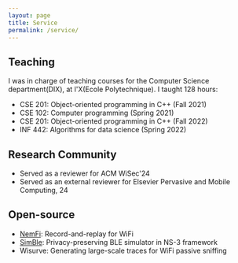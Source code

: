 ```yaml
---
layout: page
title: Service
permalink: /service/
---
```


## Teaching
I was in charge of teaching courses for the Computer Science department(DIX), at l'X(Ecole Polytechnique). I taught 128 hours:

- CSE 201: Object-oriented programming in C++ (Fall 2021)
- CSE 102: Computer programming (Spring 2021)
- CSE 201: Object-oriented programming in C++ (Fall 2022)
- INF 442: Algorithms for data science (Spring 2022)

## Research Community
- Served as a reviewer for ACM WiSec'24
- Served as an external reviewer for Elsevier Pervasive and Mobile Computing, 24

## Open-source

- [NemFi](https://gitlab.inria.fr/mabhishe/nemfi): Record-and-replay for WiFi
- [SimBle](https://gitlab.inria.fr/mabhishe/simble): Privacy-preserving BLE simulator in NS-3 framework
- Wisurve: Generating large-scale traces for WiFi passive sniffing

